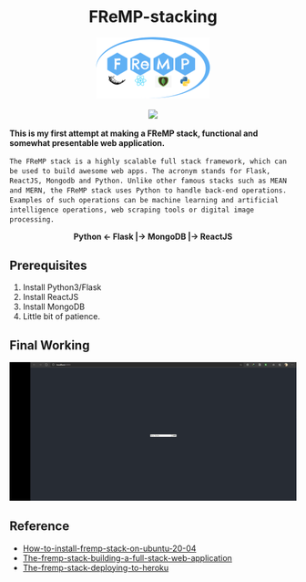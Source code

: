 <h1 align="center">FReMP-stacking</h1>
<p align="center">
    <img width='200' src="assets/fremp.png">
    <br></br>
    <a href="https://hits.seeyoufarm.com"><img src="https://hits.seeyoufarm.com/api/count/incr/badge.svg?url=https%3A%2F%2Fgithub.com%2Fswapnanildutta%2FFReMP-stacking&count_bg=%2379C83D&title_bg=%23555555&icon=&icon_color=%23E7E7E7&title=hits&edge_flat=true"/></a>
</p>

**This is my first attempt at making a FReMP stack, functional and somewhat presentable web application.**

`The FReMP stack is a highly scalable full stack framework, which can be used to build awesome web apps. The acronym stands for Flask, ReactJS, Mongodb and Python. Unlike other famous stacks such as MEAN and MERN, the FReMP stack uses Python to handle back-end operations. Examples of such operations can be machine learning and artificial intelligence operations, web scraping tools or digital image processing.`

<p align="center">
    <strong>Python <- Flask |-> MongoDB |-> ReactJS</strong>
</p>

## Prerequisites

1. Install Python3/Flask
1. Install ReactJS
1. Install MongoDB
1. Little bit of patience.

## Final Working

<p align="center">
    <img width='800' src="assets\FReMP1.gif">
</p>

## Reference
- [How-to-install-fremp-stack-on-ubuntu-20-04](https://medium.com/@akhilmaulloo/how-to-install-fremp-stack-on-ubuntu-20-04-e4be2a3a88b9)
- [The-fremp-stack-building-a-full-stack-web-application](https://medium.com/@akhilmaulloo/the-fremp-stack-building-a-full-stack-web-application-91308e505250)
- [The-fremp-stack-deploying-to-heroku](https://medium.com/@akhilmaulloo/the-fremp-stack-deploying-to-heroku-163254c3ca4d)
